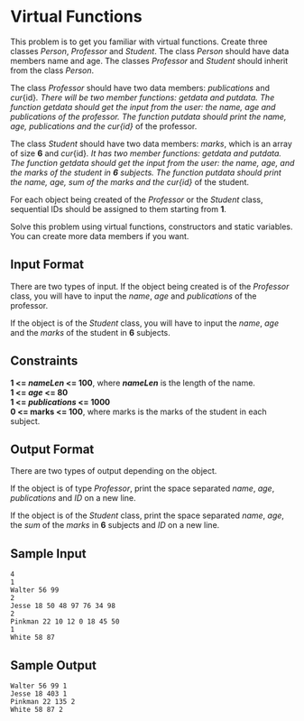 # Virtual Functions
This problem is to get you familiar with virtual functions. Create three classes _Person_, _Professor_ and _Student_. The class _Person_ should have data members name and age. The classes _Professor_ and _Student_ should inherit from the class _Person_.

The class _Professor_ should have two data members: _publications_ and _cur_{id}_. There will be two member functions: _getdata_ and _putdata_. The function _getdata_ should get the input from the user: the _name_, _age_ and _publications_ of the professor. The function _putdata_ should print the _name_, _age_, _publications_ and the _cur_{id}_ of the professor.

The class _Student_ should have two data members: _marks_, which is an array of size **6** and _cur_{id}_. It has two member functions: _getdata_ and _putdata_. The function _getdata_ should get the input from the user: the _name_, _age_, and the _marks_ of the student in **6** subjects. The function _putdata_ should print the _name_, _age_, _sum_ of the marks and the _cur_{id}_ of the student.

For each object being created of the _Professor_ or the _Student_ class, sequential IDs should be assigned to them starting from **1**.

Solve this problem using virtual functions, constructors and static variables. You can create more data members if you want.

## Input Format

There are two types of input. If the object being created is of the _Professor_ class, you will have to input the _name_, _age_ and _publications_ of the professor.

If the object is of the _Student_ class, you will have to input the _name_, _age_ and the _marks_ of the student in **6** subjects.

## Constraints

**1 <= _nameLen_ <= 100**, where **_nameLen_** is the length of the name.  
**1 <= _age_ <= 80**  
**1 <=  _publications_ <= 1000**  
**0 <= marks <= 100**, where marks is the marks of the student in each subject.

## Output Format

There are two types of output depending on the object.

If the object is of type _Professor_, print the space separated _name_, _age_, _publications_ and _ID_ on a new line.

If the object is of the _Student_ class, print the space separated _name_, _age_, the _sum_ of the 
_marks_ in **6** subjects and _ID_ on a new line.

## Sample Input
```
4
1
Walter 56 99
2
Jesse 18 50 48 97 76 34 98
2
Pinkman 22 10 12 0 18 45 50
1
White 58 87
```
## Sample Output
```
Walter 56 99 1
Jesse 18 403 1
Pinkman 22 135 2
White 58 87 2
```
